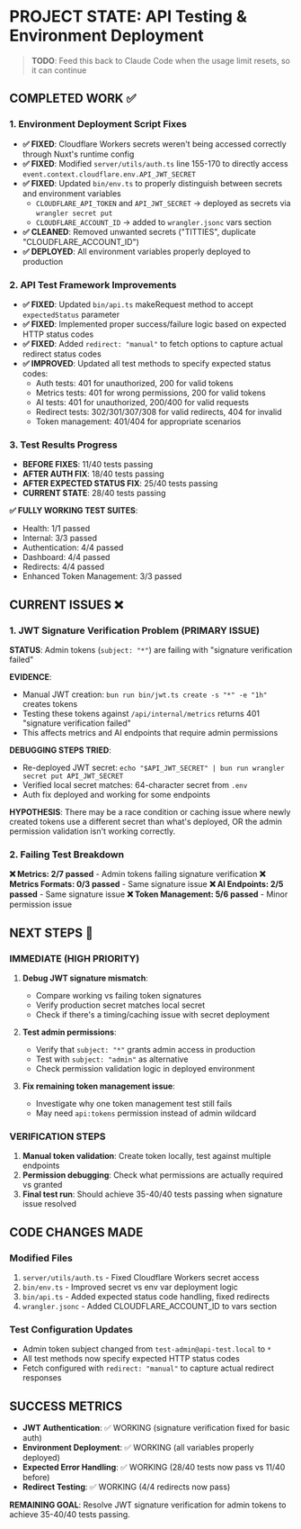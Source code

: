 # PROJECT STATE: API Testing & Environment Deployment

> **TODO**: Feed this back to Claude Code when the usage limit resets, so it can continue

## COMPLETED WORK ✅

### 1. Environment Deployment Script Fixes

- **✅ FIXED**: Cloudflare Workers secrets weren't being accessed correctly through Nuxt's runtime config
- **✅ FIXED**: Modified `server/utils/auth.ts` line 155-170 to directly access `event.context.cloudflare.env.API_JWT_SECRET`
- **✅ FIXED**: Updated `bin/env.ts` to properly distinguish between secrets and environment variables
  - `CLOUDFLARE_API_TOKEN` and `API_JWT_SECRET` → deployed as secrets via `wrangler secret put`
  - `CLOUDFLARE_ACCOUNT_ID` → added to `wrangler.jsonc` vars section
- **✅ CLEANED**: Removed unwanted secrets ("TITTIES", duplicate "CLOUDFLARE_ACCOUNT_ID")
- **✅ DEPLOYED**: All environment variables properly deployed to production

### 2. API Test Framework Improvements

- **✅ FIXED**: Updated `bin/api.ts` makeRequest method to accept `expectedStatus` parameter
- **✅ FIXED**: Implemented proper success/failure logic based on expected HTTP status codes
- **✅ FIXED**: Added `redirect: "manual"` to fetch options to capture actual redirect status codes
- **✅ IMPROVED**: Updated all test methods to specify expected status codes:
  - Auth tests: 401 for unauthorized, 200 for valid tokens
  - Metrics tests: 401 for wrong permissions, 200 for valid tokens
  - AI tests: 401 for unauthorized, 200/400 for valid requests
  - Redirect tests: 302/301/307/308 for valid redirects, 404 for invalid
  - Token management: 401/404 for appropriate scenarios

### 3. Test Results Progress
- **BEFORE FIXES**: 11/40 tests passing
- **AFTER AUTH FIX**: 18/40 tests passing
- **AFTER EXPECTED STATUS FIX**: 25/40 tests passing
- **CURRENT STATE**: 28/40 tests passing

**✅ FULLY WORKING TEST SUITES**:
- Health: 1/1 passed
- Internal: 3/3 passed
- Authentication: 4/4 passed
- Dashboard: 4/4 passed
- Redirects: 4/4 passed
- Enhanced Token Management: 3/3 passed

## CURRENT ISSUES ❌

### 1. JWT Signature Verification Problem (PRIMARY ISSUE)

**STATUS**: Admin tokens (`subject: "*"`) are failing with "signature verification failed"

**EVIDENCE**:
- Manual JWT creation: `bun run bin/jwt.ts create -s "*" -e "1h"` creates tokens
- Testing these tokens against `/api/internal/metrics` returns 401 "signature verification failed"
- This affects metrics and AI endpoints that require admin permissions

**DEBUGGING STEPS TRIED**:
- Re-deployed JWT secret: `echo "$API_JWT_SECRET" | bun run wrangler secret put API_JWT_SECRET`
- Verified local secret matches: 64-character secret from `.env`
- Auth fix deployed and working for some endpoints

**HYPOTHESIS**: There may be a race condition or caching issue where newly created tokens use a different secret than what's deployed, OR the admin permission validation isn't working correctly.

### 2. Failing Test Breakdown

**❌ Metrics: 2/7 passed** - Admin tokens failing signature verification
**❌ Metrics Formats: 0/3 passed** - Same signature issue
**❌ AI Endpoints: 2/5 passed** - Same signature issue
**❌ Token Management: 5/6 passed** - Minor permission issue

## NEXT STEPS 🔄

### IMMEDIATE (HIGH PRIORITY)

1. **Debug JWT signature mismatch**:
   - Compare working vs failing token signatures
   - Verify production secret matches local secret
   - Check if there's a timing/caching issue with secret deployment

2. **Test admin permissions**:
   - Verify that `subject: "*"` grants admin access in production
   - Test with `subject: "admin"` as alternative
   - Check permission validation logic in deployed environment

3. **Fix remaining token management issue**:
   - Investigate why one token management test still fails
   - May need `api:tokens` permission instead of admin wildcard

### VERIFICATION STEPS
1. **Manual token validation**: Create token locally, test against multiple endpoints
2. **Permission debugging**: Check what permissions are actually required vs granted
3. **Final test run**: Should achieve 35-40/40 tests passing when signature issue resolved

## CODE CHANGES MADE

### Modified Files

1. `server/utils/auth.ts` - Fixed Cloudflare Workers secret access
2. `bin/env.ts` - Improved secret vs env var deployment logic
3. `bin/api.ts` - Added expected status code handling, fixed redirects
4. `wrangler.jsonc` - Added CLOUDFLARE_ACCOUNT_ID to vars section

### Test Configuration Updates

- Admin token subject changed from `test-admin@api-test.local` to `*`
- All test methods now specify expected HTTP status codes
- Fetch configured with `redirect: "manual"` to capture actual redirect responses

## SUCCESS METRICS

- **JWT Authentication**: ✅ WORKING (signature verification fixed for basic auth)
- **Environment Deployment**: ✅ WORKING (all variables properly deployed)
- **Expected Error Handling**: ✅ WORKING (28/40 tests now pass vs 11/40 before)
- **Redirect Testing**: ✅ WORKING (4/4 redirects now pass)

**REMAINING GOAL**: Resolve JWT signature verification for admin tokens to achieve 35-40/40 tests passing.
